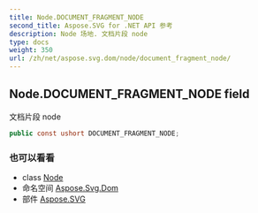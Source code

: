 ```yaml
---
title: Node.DOCUMENT_FRAGMENT_NODE
second_title: Aspose.SVG for .NET API 参考
description: Node 场地. 文档片段 node
type: docs
weight: 350
url: /zh/net/aspose.svg.dom/node/document_fragment_node/
---
```

## Node.DOCUMENT_FRAGMENT_NODE field

文档片段 node

```csharp
public const ushort DOCUMENT_FRAGMENT_NODE;
```

### 也可以看看

* class [Node](../)
* 命名空间 [Aspose.Svg.Dom](../../node/)
* 部件 [Aspose.SVG](../../../)


